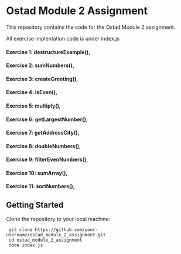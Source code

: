 # Ostad Module 2 Assignment

This repository contains the code for the Ostad Module 2 assignment.

All exercise implentation code is under index.js

#### Exercise 1: destructureExample(),
#### Exercise 2: sumNumbers(),
#### Exercise 3: createGreeting(),
#### Exercise 4: isEven(),
#### Exercise 5: multiply(),
#### Exercise 6: getLargestNumber(),
#### Exercise 7: getAddressCity(),
#### Exercise 8: doubleNumbers(),
#### Exercise 9: filterEvenNumbers(),
#### Exercise 10: sumArray(),
#### Exercise 11: sortNumbers(),


## Getting Started

Clone the repository to your local machine:

   ```shell
    git clone https://github.com/your-username/ostad_module_2_assignment.git
    cd ostad_module_2_assignment
    node index.js




